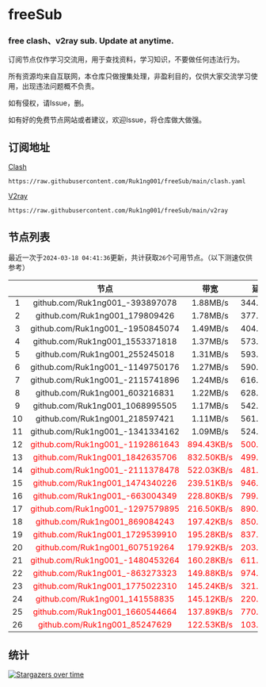 # freeSub
### free clash、v2ray sub. Update at anytime.

订阅节点仅作学习交流用，用于查找资料，学习知识，不要做任何违法行为。

所有资源均来自互联网，本仓库只做搜集处理，非盈利目的，仅供大家交流学习使用，出现违法问题概不负责。

如有侵权，请Issue，删。

如有好的免费节点网站或者建议，欢迎Issue，将仓库做大做强。

## 订阅地址
[Clash](https://raw.githubusercontent.com/Ruk1ng001/freeSub/main/clash.yaml)
```
https://raw.githubusercontent.com/Ruk1ng001/freeSub/main/clash.yaml
```
[V2ray](https://raw.githubusercontent.com/Ruk1ng001/freeSub/main/v2ray)
```
https://raw.githubusercontent.com/Ruk1ng001/freeSub/main/v2ray
```

## 节点列表

最近一次于`2024-03-18 04:41:36`更新，共计获取`26`个可用节点。（以下测速仅供参考）

|  | 节点 | 带宽 | 延迟 |
|:-:|:--:|:--:|:--:|
 | 1 | github.com/Ruk1ng001_-393897078 | 1.88MB/s | 344.00ms |
 | 2 | github.com/Ruk1ng001_179809426 | 1.78MB/s | 377.00ms |
 | 3 | github.com/Ruk1ng001_-1950845074 | 1.49MB/s | 404.00ms |
 | 4 | github.com/Ruk1ng001_1553371818 | 1.37MB/s | 573.00ms |
 | 5 | github.com/Ruk1ng001_255245018 | 1.31MB/s | 593.00ms |
 | 6 | github.com/Ruk1ng001_-1149750176 | 1.27MB/s | 590.00ms |
 | 7 | github.com/Ruk1ng001_-2115741896 | 1.24MB/s | 616.00ms |
 | 8 | github.com/Ruk1ng001_603216831 | 1.22MB/s | 628.00ms |
 | 9 | github.com/Ruk1ng001_1068995505 | 1.17MB/s | 542.00ms |
 | 10 | github.com/Ruk1ng001_218597421 | 1.11MB/s | 561.00ms |
 | 11 | github.com/Ruk1ng001_-1341334162 | 1.09MB/s | 524.00ms |
 | 12 | <font color=red>github.com/Ruk1ng001_-1192861643</font> | <font color=red>894.43KB/s</font> | <font color=red>500.00ms</font> |
 | 13 | <font color=red>github.com/Ruk1ng001_1842635706</font> | <font color=red>832.50KB/s</font> | <font color=red>499.00ms</font> |
 | 14 | <font color=red>github.com/Ruk1ng001_-2111378478</font> | <font color=red>522.03KB/s</font> | <font color=red>481.00ms</font> |
 | 15 | <font color=red>github.com/Ruk1ng001_1474340226</font> | <font color=red>239.51KB/s</font> | <font color=red>946.00ms</font> |
 | 16 | <font color=red>github.com/Ruk1ng001_-663004349</font> | <font color=red>228.80KB/s</font> | <font color=red>799.00ms</font> |
 | 17 | <font color=red>github.com/Ruk1ng001_-1297579895</font> | <font color=red>216.50KB/s</font> | <font color=red>890.00ms</font> |
 | 18 | <font color=red>github.com/Ruk1ng001_869084243</font> | <font color=red>197.42KB/s</font> | <font color=red>850.00ms</font> |
 | 19 | <font color=red>github.com/Ruk1ng001_1729539910</font> | <font color=red>195.28KB/s</font> | <font color=red>837.00ms</font> |
 | 20 | <font color=red>github.com/Ruk1ng001_607519264</font> | <font color=red>179.92KB/s</font> | <font color=red>203.00ms</font> |
 | 21 | <font color=red>github.com/Ruk1ng001_-1480453264</font> | <font color=red>160.28KB/s</font> | <font color=red>611.00ms</font> |
 | 22 | <font color=red>github.com/Ruk1ng001_-863273323</font> | <font color=red>149.88KB/s</font> | <font color=red>974.00ms</font> |
 | 23 | <font color=red>github.com/Ruk1ng001_1775022310</font> | <font color=red>145.24KB/s</font> | <font color=red>321.00ms</font> |
 | 24 | <font color=red>github.com/Ruk1ng001_141558835</font> | <font color=red>145.12KB/s</font> | <font color=red>220.00ms</font> |
 | 25 | <font color=red>github.com/Ruk1ng001_1660544664</font> | <font color=red>137.89KB/s</font> | <font color=red>770.00ms</font> |
 | 26 | <font color=red>github.com/Ruk1ng001_85247629</font> | <font color=red>122.53KB/s</font> | <font color=red>103.00ms</font> |


## 统计

[![Stargazers over time](https://starchart.cc/Ruk1ng001/freeSub.svg)](https://starchart.cc/Ruk1ng001/freeSub)